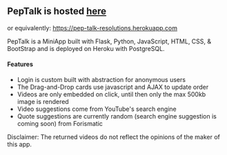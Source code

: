 ## PepTalk is hosted [here](https://pep-talk-resolutions.herokuapp.com)

or equivalently: https://pep-talk-resolutions.herokuapp.com

PepTalk is a MiniApp built with Flask, Python, JavaScript, HTML, CSS, & BootStrap and is deployed on Heroku with PostgreSQL.

#### Features
* Login is custom built with abstraction for anonymous users
* The Drag-and-Drop cards use javascript and AJAX to update order
* Videos are only embedded on click, until then only the max 500kb image is rendered
* Video suggestions come from YouTube's search engine
* Quote suggestions are currently random (search engine suggestion is coming soon) from Forismatic




Disclaimer: The returned videos do not reflect the opinions of the maker of this app.